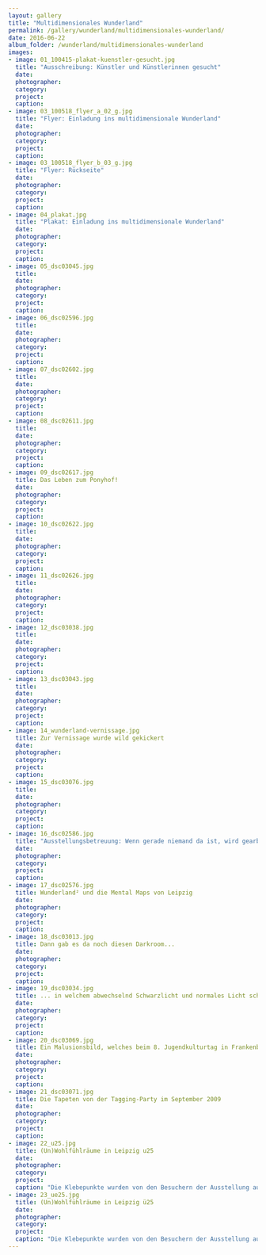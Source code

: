 ```yaml
---
layout: gallery
title: "Multidimensionales Wunderland"
permalink: /gallery/wunderland/multidimensionales-wunderland/
date: 2016-06-22
album_folder: /wunderland/multidimensionales-wunderland
images:
- image: 01_100415-plakat-kuenstler-gesucht.jpg
  title: "Ausschreibung: Künstler und Künstlerinnen gesucht"
  date: 
  photographer: 
  category: 
  project: 
  caption: 
- image: 03_100518_flyer_a_02_g.jpg
  title: "Flyer: Einladung ins multidimensionale Wunderland"
  date: 
  photographer: 
  category: 
  project: 
  caption: 
- image: 03_100518_flyer_b_03_g.jpg
  title: "Flyer: Rückseite"
  date: 
  photographer: 
  category: 
  project: 
  caption: 
- image: 04_plakat.jpg
  title: "Plakat: Einladung ins multidimensionale Wunderland"
  date: 
  photographer: 
  category: 
  project: 
  caption: 
- image: 05_dsc03045.jpg
  title: 
  date: 
  photographer: 
  category: 
  project: 
  caption: 
- image: 06_dsc02596.jpg
  title: 
  date: 
  photographer: 
  category: 
  project: 
  caption: 
- image: 07_dsc02602.jpg
  title: 
  date: 
  photographer: 
  category: 
  project: 
  caption: 
- image: 08_dsc02611.jpg
  title: 
  date: 
  photographer: 
  category: 
  project: 
  caption: 
- image: 09_dsc02617.jpg
  title: Das Leben zum Ponyhof!
  date: 
  photographer: 
  category: 
  project: 
  caption: 
- image: 10_dsc02622.jpg
  title: 
  date: 
  photographer: 
  category: 
  project: 
  caption: 
- image: 11_dsc02626.jpg
  title: 
  date: 
  photographer: 
  category: 
  project: 
  caption: 
- image: 12_dsc03038.jpg
  title: 
  date: 
  photographer: 
  category: 
  project: 
  caption: 
- image: 13_dsc03043.jpg
  title: 
  date: 
  photographer: 
  category: 
  project: 
  caption: 
- image: 14_wunderland-vernissage.jpg
  title: Zur Vernissage wurde wild gekickert
  date: 
  photographer: 
  category: 
  project: 
  caption: 
- image: 15_dsc03076.jpg
  title: 
  date: 
  photographer: 
  category: 
  project: 
  caption: 
- image: 16_dsc02586.jpg
  title: "Ausstellungsbetreuung: Wenn gerade niemand da ist, wird gearbeitet"
  date: 
  photographer: 
  category: 
  project: 
  caption: 
- image: 17_dsc02576.jpg
  title: Wunderland² und die Mental Maps von Leipzig
  date: 
  photographer: 
  category: 
  project: 
  caption: 
- image: 18_dsc03013.jpg
  title: Dann gab es da noch diesen Darkroom...
  date: 
  photographer: 
  category: 
  project: 
  caption: 
- image: 19_dsc03034.jpg
  title: ... in welchem abwechselnd Schwarzlicht und normales Licht schien.
  date: 
  photographer: 
  category: 
  project: 
  caption: 
- image: 20_dsc03069.jpg
  title: Ein Malusionsbild, welches beim 8. Jugendkulturtag in Frankenberg entstanden ist.
  date: 
  photographer: 
  category: 
  project: 
  caption: 
- image: 21_dsc03071.jpg
  title: Die Tapeten von der Tagging-Party im September 2009
  date: 
  photographer: 
  category: 
  project: 
  caption: 
- image: 22_u25.jpg
  title: (Un)Wohlfühlräume in Leipzig u25
  date: 
  photographer: 
  category: 
  project: 
  caption: "Die Klebepunkte wurden von den Besuchern der Ausstellung auf die Leipzigkarten geklebt. Dabei wurd in zwei Gruppen unterteilt: unter/über 25 Jahre alt. Die roten Punkte sind die Unwohlfühlräume und die gelben Punkte die Wohlfühlräume."
- image: 23_ue25.jpg
  title: (Un)Wohlfühlräume in Leipzig ü25
  date: 
  photographer: 
  category: 
  project: 
  caption: "Die Klebepunkte wurden von den Besuchern der Ausstellung auf die Leipzigkarten geklebt. Dabei wurd in zwei Gruppen unterteilt: unter/über 25 Jahre alt. Die roten Punkte sind die Unwohlfühlräume und die gelben Punkte die Wohlfühlräume."
---
```

